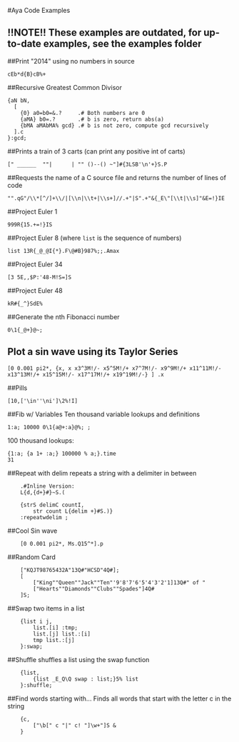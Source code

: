 #Aya Code Examples

## !!NOTE!! These examples are outdated, for up-to-date examples, see the examples folder



##Print "2014" using no numbers in source  
```
cEb*d{B}cB%+
```

##Recursive Greatest Common Divisor
```
{aN bN,
  [
    {0} a0=b0=&.?     .# Both numbers are 0
    {aMA} b0=.?       .# b is zero, return abs(a)
    {bMA aMAbMA% gcd} .# b is not zero, compute gcd recursively
  ].c
}:gcd;
```

##Prints a train of 3 carts (can print any positive int of carts)
```
[" ______  ""|      | "" ()--() ~"]#{3LSB'\n'+}S.P
```

##Requests the name of a C source file and returns the number of lines of code
```
"".qG"/\\*[^/]+\\/|[\\n|\\t+|\\s+]//.+"|S".+"&{_E\"[\\t|\\s]"&E=!}IE
```

##Project Euler 1  
```
999R{15.+=!}IS
```

##Project Euler 8 (where `list` is the sequence of numbers)  
```
list 13R{_@_@I{*}.F\@#B}987%;;.Amax
```

##Project Euler 34  
```
[3 5E,,$P:'48-M!S=]S
```

##Project Euler 48  
```
kR#{_^}SdE%
```

##Generate the nth Fibonacci number  
```
0\1{_@+}@~;
```

## Plot a sin wave using its Taylor Series

```
[0 0.001 pi2*, {x, x x3^3M!/- x5^5M!/+ x7^7M!/- x9^9M!/+ x11^11M!/- x13^13M!/+ x15^15M!/- x17^17M!/+ x19^19M!/-} ] .x
```

##Pills
```
[10,['\in''\ni']\2%!I]
```

##Fib w/ Variables
Ten thousand variable lookups and definitions

```
1:a; 10000 0\1{a@+:a}@%; ;
```

100 thousand lookups:
```
{1:a; {a 1+ :a;} 100000 % a;}.time
31 
```

##Repeat with delim
repeats a string with a delimiter in between

```
    .#Inline Version:
    L{d,{d+}#}~S.(

    {strS delimC countI,
        str count L{delim +}#S.)}
    :repeatwdelim ;
```

##Cool Sin wave

```
    [0 0.001 pi2*, Ms.Q15^*].p
```

##Random Card

```
    ["KQJT98765432A"13Q#"HCSD"4Q#];
    [
        ["King""Queen""Jack""Ten"'9'8'7'6'5'4'3'2'1]13Q#" of "
        ["Hearts""Diamonds""Clubs""Spades"]4Q#
    ]S;
```

##Swap two items in a list

```
    {list i j,
        list.[i] :tmp;
        list.[j] list.:[i]
        tmp list.:[j]
    }:swap;
```

##Shuffle
shuffles a list using the swap function

```
    {list,
        {list _E_Q\Q swap : list;}5% list
    }:shuffle;
```

##Find words starting with...
Finds all words that start with the letter c in the string

```
    {c,
        ["\b[" c "|" c! "]\w+"]S &
    }
```
